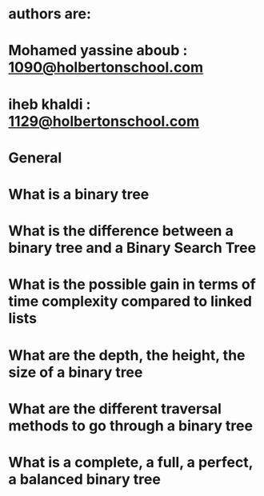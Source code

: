 # authors are:
# Mohamed yassine aboub : 1090@holbertonschool.com
# iheb khaldi : 1129@holbertonschool.com
# General
# What is a binary tree
# What is the difference between a binary tree and a Binary Search Tree
# What is the possible gain in terms of time complexity compared to linked lists
# What are the depth, the height, the size of a binary tree
# What are the different traversal methods to go through a binary tree
# What is a complete, a full, a perfect, a balanced binary tree
